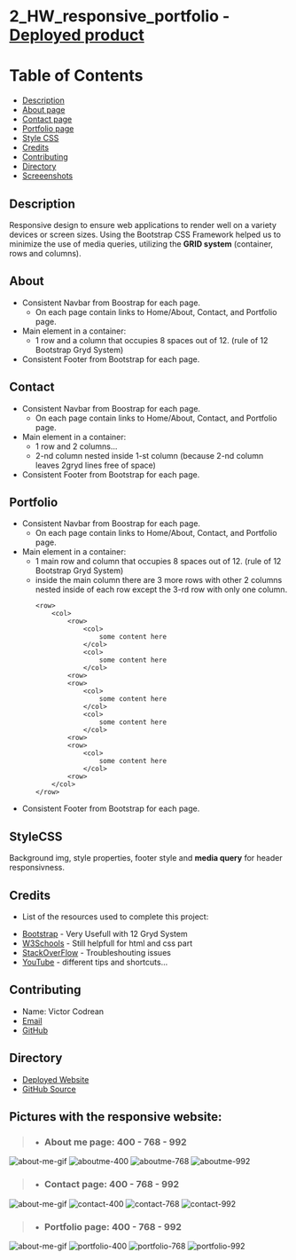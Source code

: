 # 2_HW_responsive_portfolio - [Deployed product](https://victorcodrean.github.io/Portfolio/)

# Table of Contents

- [Description](#Description)
- [About page](#About)
- [Contact page](#Contact)
- [Portfolio page](#Portfolio)
- [Style CSS](#StyleCSS)
- [Credits](#Credits)
- [Contributing](#Contributing)
- [Directory](#Directory)
- [Screeenshots](#Pictures)

## Description
Responsive design to ensure web applications to render well on a variety devices or screen sizes. Using the Bootstrap CSS Framework helped us to minimize the use of media queries, utilizing the **GRID system** (container, rows and columns).

## About
* Consistent Navbar from Boostrap for each page.
    *  On each page contain links to Home/About, Contact, and Portfolio page.
* Main element in a container:
    * 1 row and a column that occupies 8 spaces out of 12. (rule of 12 Bootstrap Gryd System)
* Consistent Footer from Bootstrap for each page.

## Contact
* Consistent Navbar from Boostrap for each page.
    *  On each page contain links to Home/About, Contact, and Portfolio page.
* Main element in a container:
    * 1 row and 2 columns...
    * 2-nd column nested inside 1-st column (because 2-nd column leaves 2gryd lines free    of space)
* Consistent Footer from Bootstrap for each page.

## Portfolio
* Consistent Navbar from Boostrap for each page.
    *  On each page contain links to Home/About, Contact, and Portfolio page.
* Main element in a container:
    * 1 main row and column that occupies 8 spaces out of 12. (rule of 12 Bootstrap Gryd System)
    * inside the main column there are 3 more rows with other 2 columns nested inside of each row except the 3-rd row with only one column.
        ```
        <row>
            <col>
                <row>
                    <col>
                        some content here
                    </col>
                    <col>
                        some content here
                    </col>
                <row>
                <row>
                    <col>
                        some content here
                    </col>
                    <col>
                        some content here
                    </col>
                <row>
                <row>
                    <col>
                        some content here
                    </col>
                <row>
            </col>
        </row>
        ```
* Consistent Footer from Bootstrap for each page.

## StyleCSS
Background img, style properties, footer style and  **media query** for header responsivness.

## Credits
* List of the resources used to complete this project:
- [Bootstrap](https://getbootstrap.com/) - Very Usefull with 12 Gryd System
- [W3Schools](https://www.w3schools.com/) - Still helpfull for html and css part
- [StackOverFlow](https://stackoverflow.com/) - Troubleshouting issues
- [YouTube](https://www.youtube.com/) - different tips and shortcuts...

## Contributing
* Name: Victor Codrean
* [Email](CodreanVictor@gmail.com)
* [GitHub](https://github.com/VictorCodrean)

## Directory
* [Deployed Website](https://victorcodrean.github.io/Portfolio/)
* [GitHub Source](https://github.com/VictorCodrean/Portfolio)

## Pictures with the responsive website:
> * ### About me page: 400 - 768 - 992  
![about-me-gif](assets/pictures/about-me-gif.gif)
![aboutme-400](assets/pictures/aboutme-400.png)
![aboutme-768](assets/pictures/aboutme-768.png)
![aboutme-992](assets/pictures/aboutme-992.png)  
>* ### Contact page: 400 - 768 - 992  
![about-me-gif](assets/pictures/contact-gif.gif)
![contact-400](assets/pictures/contact-400.png)
![contact-768](assets/pictures/contact-768.png)
![contact-992](assets/pictures/contact-992.png)  
>* ### Portfolio page: 400 - 768 - 992  
![about-me-gif](assets/pictures/portfolio-gif.gif)
![portfolio-400](assets/pictures/portfolio-400.png)
![portfolio-768](assets/pictures/portfolio-768.png)
![portfolio-992](assets/pictures/portfolio-992.png)
